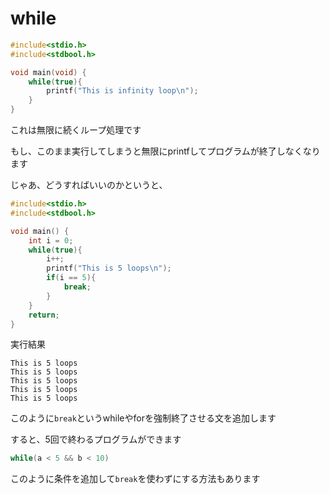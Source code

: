 # while

```c
#include<stdio.h>
#include<stdbool.h>

void main(void) {
    while(true){
        printf("This is infinity loop\n");
    }
}
```

これは無限に続くループ処理です

もし、このまま実行してしまうと無限にprintfしてプログラムが終了しなくなります

じゃあ、どうすればいいのかというと、

```c
#include<stdio.h>
#include<stdbool.h>

void main() {
    int i = 0;
    while(true){
        i++;
        printf("This is 5 loops\n");
        if(i == 5){
            break;
        }
    }
    return;
}
```

実行結果
```
This is 5 loops
This is 5 loops
This is 5 loops
This is 5 loops
This is 5 loops
```

このように`break`というwhileやforを強制終了させる文を追加します

すると、5回で終わるプログラムができます

```c
while(a < 5 && b < 10)
```

このように条件を追加して`break`を使わずにする方法もあります